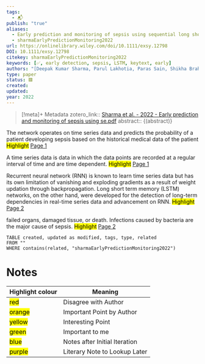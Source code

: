 ```yaml
---
tags:
  - 📬
publish: "true"
aliases:
  - Early prediction and monitoring of sepsis using sequential long short term memory model
  - sharmaEarlyPredictionMonitoring2022
url: https://onlinelibrary.wiley.com/doi/10.1111/exsy.12798
DOI: 10.1111/exsy.12798
citekey: sharmaEarlyPredictionMonitoring2022
keywords: [✅, early detection, sepsis, LSTM, keytext, early]
authors: "[Deepak Kumar Sharma, Parul Lakhotia, Paras Sain, Shikha Brahmachari]"
type: paper
status: 🟥
created: 
updated:
year: 2022
---
```




> [!meta]+ Metadata
> zotero_link:: [Sharma et al. - 2022 - Early prediction and monitoring of sepsis using se.pdf](zotero://select/library/items/834B2M94)
> abstract:: {(abstract)}


The network operates on time series data and predicts the probability of a patient developing sepsis based on the historical medical data of the patient 
	<mark class="hltr-gray" >Highlight</mark> [Page 1](zotero://open-pdf/library/items/?page=1&annotation=I5UL7P49)

A time series data is data in which the data points are recorded at a regular interval of time and are time dependent. 
	<mark class="hltr-yellow" >Highlight</mark> [Page 1](zotero://open-pdf/library/items/?page=1&annotation=JBDVXSJ5)

Recurrent neural network (RNN) is known to learn time series data but has its own limitation of vanishing and exploding gradients as a result of weight updation through backpropagation. Long short term memory (LSTM) networks, on the other hand, were developed for the detection of long-term dependencies in real-time series data and advancement on RNN. 
	<mark class="hltr-yellow" >Highlight</mark> [Page 2](zotero://open-pdf/library/items/?page=2&annotation=Q8DHGIA9)

failed organs, damaged tissue, or death. Infections caused by bacteria are the major cause of sepsis. 
	<mark class="hltr-gray" >Highlight</mark> [Page 2](zotero://open-pdf/library/items/?page=2&annotation=WABQPBEH)

```dataview
TABLE created, updated as modified, tags, type, related
FROM ""
WHERE contains(related, "sharmaEarlyPredictionMonitoring2022")
```


# Notes

| Highlight colour | Meaning |
|-----|----|
|<mark class="hltr-red">red</mark> | Disagree with Author |
|<mark class="hltr-orange">orange</mark> | Important Point by Author |
|<mark class="hltr-yellow">yellow</mark> | Interesting Point |
|<mark class="hltr-green">green</mark> | Important to me |
|<mark class="hltr-blue">blue</mark> | Notes after Initial Iteration |
|<mark class="hltr-purple">purple</mark> | Literary Note to Lookup Later |